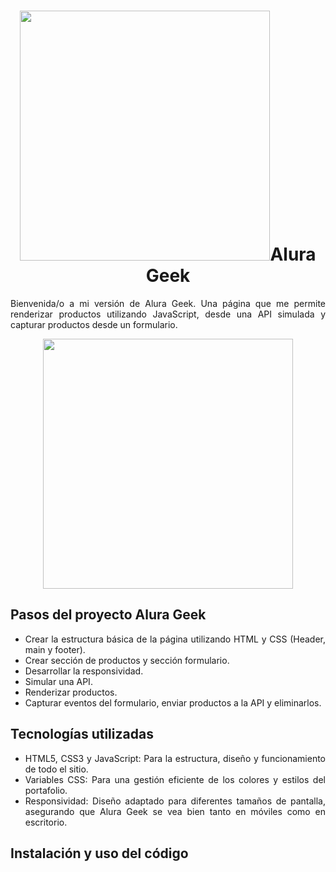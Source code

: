 <h1 align = "center"><img src = ""  width = 400px/>Alura Geek</h1>
<p align = "justify">Bienvenida/o a mi versión de Alura Geek. Una página que me permite renderizar productos utilizando JavaScript, desde una API simulada y capturar productos desde un formulario.</p>
<div align = "center">
  <img src = "C:\Users\Nina\OneDrive\Escritorio\G7 ONE\Formación Especialización\Challenge  Portafolio\Portafolio\assets\img\Challenge Alura Geek.jpeg"  width = 400px/>
</div>
<h2>Pasos del proyecto Alura Geek</h2>
<ul>
  <li align = "justify">Crear la estructura básica de la página utilizando HTML y CSS (Header, main y footer).</li>
  <li align = "justify">Crear sección de productos y sección formulario.</li>
  <li align = "justify">Desarrollar la responsividad.</li>
  <li align = "justify">Simular una API.</li>
  <li align = "justify">Renderizar productos.</li>
  <li align = "justify">Capturar eventos del formulario, enviar productos a la API y eliminarlos.</li>
</ul>
<h2>Tecnologías utilizadas</h2>
<ul>
  <li align="justify">HTML5, CSS3 y JavaScript: Para la estructura, diseño y funcionamiento de todo el sitio.</li>
  <li align ="justify">Variables CSS: Para una gestión eficiente de los colores y estilos del portafolio.</li>
  <li align ="justify">Responsividad: Diseño adaptado para diferentes tamaños de pantalla, asegurando que Alura Geek se vea bien tanto en móviles como en escritorio.</li>
</ul>
<h2>Instalación y uso del código</h2>
<p align ="justify"></p>
<p align = "justify"></p>

